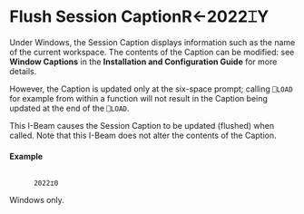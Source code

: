 




<h1 class="heading"><span class="name">Flush Session Caption</span><span class="command">R←2022⌶Y</span></h1>

Under Windows, the Session Caption displays information such as the name of the current workspace. The contents of the Caption can be modified: see **Window Captions** in the **Installation and Configuration Guide** for more details.


However, the Caption is updated only at the six-space prompt; calling `⎕LOAD` for example from within a function will not result in the Caption being updated at the end of the `⎕LOAD`.


This I-Beam causes the Session Caption to be updated (flushed) when called. Note that this I-Beam does not alter the contents of the Caption.

#### Example
```apl

      2022⌶0    
```



Windows only.


